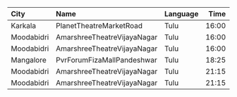 | City       | Name                        | Language |  Time | Type        | Price | Capacity | Booked |
| :--------- | :-------------------------- | :------- | ----: | :---------- | ----: | -------: | -----: |
| Karkala    | PlanetTheatreMarketRoad     | Tulu     | 16:00 | FirstClass  |  100₹ |       98 |     70 |
| Moodabidri | AmarshreeTheatreVijayaNagar | Tulu     | 16:00 | Balcony     |  100₹ |      192 |    152 |
| Moodabidri | AmarshreeTheatreVijayaNagar | Tulu     | 16:00 | SecondClass |   90₹ |      368 |    368 |
| Mangalore  | PvrForumFizaMallPandeshwar  | Tulu     | 18:25 | Classic     |  150₹ |       79 |     24 |
| Moodabidri | AmarshreeTheatreVijayaNagar | Tulu     | 21:15 | Balcony     |  100₹ |      192 |    152 |
| Moodabidri | AmarshreeTheatreVijayaNagar | Tulu     | 21:15 | SecondClass |   90₹ |      368 |    368 |